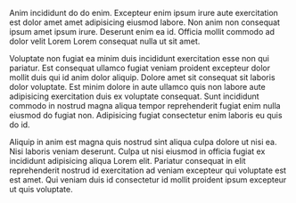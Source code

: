 Anim incididunt do do enim. Excepteur enim ipsum irure aute exercitation est dolor amet amet adipisicing eiusmod labore. Non anim non consequat ipsum amet ipsum irure. Deserunt enim ea id. Officia mollit commodo ad dolor velit Lorem Lorem consequat nulla ut sit amet.

Voluptate non fugiat ea minim duis incididunt exercitation esse non qui pariatur. Est consequat ullamco fugiat veniam proident excepteur dolor mollit duis qui id anim dolor aliquip. Dolore amet sit consequat sit laboris dolor voluptate. Est minim dolore in aute ullamco quis non labore aute adipisicing exercitation duis ex voluptate consequat. Sunt incididunt commodo in nostrud magna aliqua tempor reprehenderit fugiat enim nulla eiusmod do fugiat non. Adipisicing fugiat consectetur enim laboris eu quis do id.

Aliquip in anim est magna quis nostrud sint aliqua culpa dolore ut nisi ea. Nisi laboris veniam deserunt. Culpa ut nisi eiusmod in officia fugiat ex incididunt adipisicing aliqua Lorem elit. Pariatur consequat in elit reprehenderit nostrud id exercitation ad veniam excepteur qui voluptate est est amet. Qui veniam duis id consectetur id mollit proident ipsum excepteur ut quis voluptate.
